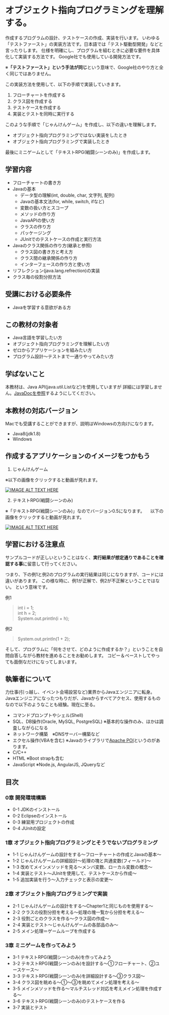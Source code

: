 # オブジェクト指向プログラミングを理解する。
作成するプログラムの設計、テストケースの作成、実装を行います。
いわゆる「テストファースト」の実装方法です。日本語では「テスト駆動型開発」などと言ったりします。
仕様を明確にし、プログラムを組むときに必要な要件を具体化して実装する方法です。
Google社でも使用している開発方法です。

※**「テストファースト」という手法が同じ**という意味で、Google社のやり方と全く同じではありません。

この実装方法を使用して、以下の手順で実装していきます。
1. フローチャートを作成する
2. クラス図を作成する
3. テストケースを作成する
4. 実装とテストを同時に実行する

このような手順で「じゃんけんゲーム」を作成し、以下の違いを理解します。
* オブジェクト指向プログラミングではない実装をしたとき
* オブジェクト指向プログラミングで実装したとき

最後にミニゲームとして「テキストRPG(戦闘シーンのみ)」を作成します。

## 学習内容
* フローチャートの書き方
* Javaの基本
    * データ型の理解(int, double, char, 文字列, 配列)
    * Javaの基本文法(for, while, switch, ifなど)
    * 変数の扱い方とスコープ
    * メソッドの作り方
    * JavaAPIの使い方
    * クラスの作り方
    * パッケージング
    * JUnitでのテストケースの作成と実行方法
* Javaのクラス関係の作り方(継承と参照)
    * クラス図の書き方と考え方
    * クラス間の継承関係の作り方
    * インターフェースの作り方と使い方
* リフレクション(java.lang.refrection)の実装
* クラス毎の役割分担方法

## 受講における必要条件
* Javaを学習する意欲がある方

## この教材の対象者
* Java言語を学習したい方
* オブジェクト指向プログラミングを理解したい方
* ゼロからアプリケーションを組みたい方
* プログラム設計～テストまで一通りやってみたい方

## 学ばないこと
本教材は、Java API(java.util.Listなど)を使用していますが
詳細には学習しません。[JavaDocを参照](https://docs.oracle.com/javase/jp/8/docs/api/)するようにしてください。

## 本教材の対応バージョン
Macでも受講することができますが、説明はWindowsの方向けになります。
* Java8(jdk1.8)
* Windows

## 作成するアプリケーションのイメージをつかもう
1. じゃんけんゲーム  

※以下の画像をクリックすると動画が見れます。

[![IMAGE ALT TEXT HERE](https://img.youtube.com/vi/4b4u5J9yag0/0.jpg)](https://www.youtube.com/watch?v=4b4u5J9yag0)

2. テキストRPG(戦闘シーンのみ)

※「テキストRPG(戦闘シーンのみ)」なのでバージョン0.5になります。
　以下の画像をクリックすると動画が見れます。

[![IMAGE ALT TEXT HERE](https://img.youtube.com/vi/716dfk-eN7A/0.jpg)](https://www.youtube.com/watch?v=716dfk-eN7A)

## 学習における注意点
サンプルコードが正しいということはなく、**実行結果が想定通りであることを確認する事**に留意して行ってください。

つまり、下の例1と例2のプログラムの実行結果は同じになりますが、コードには違いがあります。
この様な時に、例1が正解で、例2が不正解ということではない。
という意味です。

例1
> int i = 1;  
>int h = 2;  
>System.out.println(i + h);


例2
> System.out.println(1 + 2);

そして、プログラムに「何をさせて、どのように作成するか？」ということを自問自答しながら教材を進めることをお勧めします。
コピー＆ペーストしてやっても面倒なだけになってしまいます。

## 執筆者について
力仕事(引っ越し、イベント会場設営など)業界からJavaエンジニアに転身。
Javaエンジニアになったつもりだが、Javaからすべてアクセス、使用するものなので以下のようなことも経験。現在に至る。

* コマンドプロンプトやシェル(Shell)
* SQL、DB操作(Oracle, MySQL, PostgreSQL) ※基本的な操作のみ、ほかは調査しながらになる
* ネットワーク構築　※DNSサーバー構築など
* エクセル操作(VBAを含む) ※Javaのライブラリで[Apache POI](https://ja.wikipedia.org/wiki/Apache_POI)というのがあります。
* C/C++
* HTML ※Boot strapも含む
* JavaScript ※Node.js, AngularJS, JQueryなど

## 目次
### 0章 開発環境構築
- 0-1 JDKのインストール
- 0-2 Eclipseのインストール
- 0-3 練習用プロジェクトの作成
- 0-4 JUnitの設定

### 1章 オブジェクト指向プログラミングとそうでないプログラミング
- 1-1 じゃんけんゲームの設計をする〜フローチャートの作成とJavaの基本〜
- 1-2 じゃんけんゲームの詳細設計〜処理の塊と共通変数(フィールド)〜
- 1-3 改めてメインメソッドを見る〜メンバ変数、ローカル変数の概念〜
- 1-4 実装とテスト〜JUnitを使用して、テストケースから作成〜
- 1-5 追加実装を行う〜入力チェックと表示の変更〜

### 2章 オブジェクト指向プログラミングで実装
- 2-1 じゃんけんゲームの設計をする〜Chapter1と同じものを使用する〜
- 2-2 クラスの役割分担を考える〜処理の塊一覧から分担を考える〜
- 2-3 役割ごとのクラスを作る〜クラス図の作成〜
- 2-4 実装とテスト〜じゃんけんゲームの各部品のみ〜
- 2-5 メイン処理＝ゲームループを作成する

### 3章 ミニゲームを作ってみよう
- 3-1 テキストRPG(戦闘シーンのみ)を作ってみよう
- 3-2 テキストRPG(戦闘シーンのみ)を設計する〜①フローチャート、②ユースケース〜
- 3-3 テキストRPG(戦闘シーンのみ)を詳細設計する〜③クラス図〜
- 3-4 クラス図を眺める〜①〜③を眺めてメイン処理を考える〜
- 3-5 メインメソッドを作る〜マルチスレッド対応を考えメイン処理を作成する〜
- 3-6 テキストRPG(戦闘シーンのみ)のテストケースを作る
- 3-7 実装とテスト
